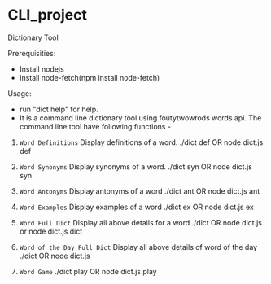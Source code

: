 # CLI_project
Dictionary Tool


Prerequisities:

- Install nodejs 
- install node-fetch(npm install node-fetch)


Usage:
 - run "dict help"  for help.
 - It is a command line dictionary tool using foutytwowrods words api.
 The command line tool have following functions -
 
 1. `Word Definitions`
	Display definitions of a word. 
  	./dict def <word> OR node dict.js def <word>
2. `Word Synonyms`
	Display synonyms of a word. 
	 ./dict syn <word> OR node dict.js syn <word>
3. `Word Antonyms`
	Display antonyms of a word
	 ./dict ant <word> OR node dict.js ant <word>
4. `Word Examples`
	Display examples of a word
	 ./dict ex <word> OR node dict.js ex <word>

5. `Word Full Dict`
	Display all above details for a word
	 ./dict <word> OR node dict.js <word> or node dict.js dict <word>

6. `Word of the Day Full Dict`
	Display all above details of word of the day
	 ./dict OR node dict.js

7. `Word Game`
	 ./dict play OR node dict.js play

